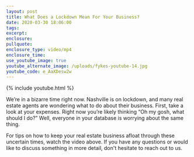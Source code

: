 ```yaml
---
layout: post
title: What Does a Lockdown Mean For Your Business?
date: 2020-03-30 18:06:00
tags:
excerpt:
enclosure:
pullquote:
enclosure_type: video/mp4
enclosure_time:
use_youtube_image: true
youtube_alternate_image: /uploads/fykes-youtube-14.jpg
youtube_code: e_AaXDesw2w
---
```


{% include youtube.html %}

We’re in a bizarre time right now. Nashville is on lockdown, and many real estate agents are wondering what to do about their business. First, take a look at your expenses. Right now you’re likely thinking “Oh my gosh, what should I do?” Well, everyone in your database is worrying about the same thing.

For tips on how to keep your real estate business afloat through these uncertain times, watch the video above. If you have any questions or would like to discuss something in more detail, don't hesitate to reach out to us.